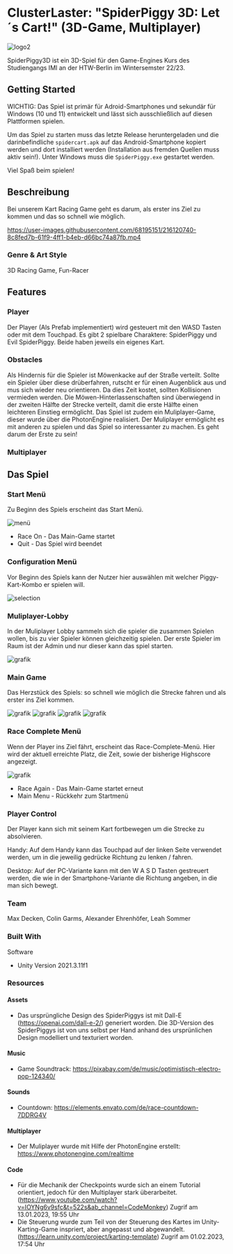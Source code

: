 # ClusterLaster: "SpiderPiggy 3D: Let´s Cart!" (3D-Game, Multiplayer)

![logo2](https://user-images.githubusercontent.com/94470276/216423745-d61acd68-5a3c-4cac-b44e-5d4518809818.png)


SpiderPiggy3D ist ein 3D-Spiel für den Game-Engines Kurs des Studiengangs IMI an der HTW-Berlin im Wintersemster 22/23.

## Getting Started

WICHTIG: Das Spiel ist primär für Adroid-Smartphones und sekundär für Windows (10 und 11) entwickelt und lässt sich ausschließlich auf diesen Plattformen spielen.

Um das Spiel zu starten muss das letzte Release heruntergeladen und die darinbefindliche <code>spidercart.apk</code> auf das Android-Smartphone kopiert werden und dort installiert werden (Installation aus fremden Quellen muss aktiv sein!). Unter Windows muss die <code>SpiderPiggy.exe</code> gestartet werden.

Viel Spaß beim spielen!

## Beschreibung

Bei unserem Kart Racing Game geht es darum, als erster ins Ziel zu kommen und das so schnell wie möglich. 

https://user-images.githubusercontent.com/68195151/216120740-8c8fed7b-61f9-4ff1-b4eb-d66bc74a87fb.mp4

### Genre & Art Style
3D Racing Game, Fun-Racer

## Features

### Player 

Der Player (Als Prefab implementiert) wird gesteuert mit den WASD Tasten oder mit dem Touchpad.
Es gibt 2 spielbare Charaktere: SpiderPiggy und Evil SpiderPiggy. Beide haben jeweils ein eigenes Kart.

### Obstacles

Als Hindernis für die Spieler ist Möwenkacke auf der Straße verteilt. Sollte ein Spieler über diese drüberfahren, rutscht er für einen Augenblick aus und mus sich wieder neu orientieren. Da dies Zeit kostet, sollten Kollisionen vermieden werden. Die Möwen-Hinterlassenschaften sind überwiegend in der zweiten Hälfte der Strecke verteilt, damit die erste Hälfte einen leichteren Einstieg ermöglicht. Das Spiel ist zudem ein Muliplayer-Game, dieser wurde über die PhotonEngine realisiert. Der Muliplayer ermöglicht es mit anderen zu spielen und das Spiel so interessanter zu machen. Es geht darum der Erste zu sein!

### Multiplayer

## Das Spiel

### Start Menü

Zu Beginn des Spiels erscheint das Start Menü.

![menü](https://user-images.githubusercontent.com/94470276/215739865-04a02076-c945-4b94-9a53-b63cac132fe7.png)


* Race On - Das Main-Game startet
* Quit - Das Spiel wird beendet

### Configuration Menü

Vor Beginn des Spiels kann der Nutzer hier auswählen mit welcher Piggy-Kart-Kombo er spielen will.

![selection](https://user-images.githubusercontent.com/73942713/216420322-13b21b17-341c-4933-9406-9fa92c9674d6.PNG)

### Muliplayer-Lobby

In der Muliplayer Lobby sammeln sich die spieler die zusammen Spielen wollen, bis zu vier Spieler können gleichzeitig spielen. Der erste Spieler im Raum ist der Admin und nur dieser kann das spiel starten.

![grafik](https://user-images.githubusercontent.com/68195151/216109766-70e5b81c-c195-4a0e-9def-eba31cbdf05a.png)

### Main Game

Das Herzstück des Spiels: so schnell wie möglich die Strecke fahren und als erster ins Ziel kommen. 

![grafik](https://user-images.githubusercontent.com/68195151/216106620-c18c2660-0478-4868-ba66-b70d051ab6ca.png)
![grafik](https://user-images.githubusercontent.com/68195151/216107125-b7ace2d7-010e-4f90-8eae-8c79415af6ae.png)
![grafik](https://user-images.githubusercontent.com/68195151/216107277-419476ae-0e0a-4faf-be87-2147203b9989.png)
![grafik](https://user-images.githubusercontent.com/68195151/216107646-76ff0927-0776-4baf-9f39-4c6bc74e609e.png)

### Race Complete Menü

Wenn der Player ins Ziel fährt, erscheint das Race-Complete-Menü. Hier wird der aktuell erreichte Platz, die Zeit, sowie der bisherige Highscore angezeigt.

![grafik](https://user-images.githubusercontent.com/68195151/216105574-3bc0287f-254a-4ca5-a048-82aa8c1e2304.png)

* Race Again - Das Main-Game startet erneut
* Main Menu - Rückkehr zum Startmenü

### Player Control

Der Player kann sich mit seinem Kart fortbewegen um die Strecke zu absolvieren.

Handy:
Auf dem Handy kann das Touchpad auf der linken Seite verwendet werden, um in die jeweilig gedrücke Richtung zu lenken / fahren. 

Desktop:
Auf der PC-Variante kann mit den W A S D Tasten gestreuert werden, die wie in der Smartphone-Variante die Richtung angeben, in die man sich bewegt.


### Team
Max Decken, Colin Garms, Alexander Ehrenhöfer, Leah Sommer

### Built With
Software
* Unity Version 2021.3.11f1

### Resources
#### Assets
* Das ursprüngliche Design des SpiderPiggys ist mit Dall-E (https://openai.com/dall-e-2/) generiert worden. Die 3D-Version des SpiderPiggys ist von uns selbst per Hand anhand des ursprünlichen Design modelliert und texturiert worden.

#### Music
* Game Soundtrack: https://pixabay.com/de/music/optimistisch-electro-pop-124340/

#### Sounds
* Countdown: https://elements.envato.com/de/race-countdown-7DDRG4V

#### Multiplayer
* Der Muliplayer wurde mit Hilfe der PhotonEngine erstellt: https://www.photonengine.com/realtime

#### Code
* Für die Mechanik der Checkpoints wurde sich an einem Tutorial orientiert, jedoch für den Multiplayer stark überarbeitet. (https://www.youtube.com/watch?v=IOYNg6v9sfc&t=522s&ab_channel=CodeMonkey)   Zugrif am 13.01.2023, 19:55 Uhr
* Die Steuerung wurde zum Teil von der Steuerung des Kartes im Unity-Karting-Game inspriert, aber angepasst und abgewandelt. (https://learn.unity.com/project/karting-template) Zugrif am 01.02.2023, 17:54 Uhr
